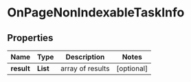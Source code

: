# OnPageNonIndexableTaskInfo


## Properties

| Name | Type | Description | Notes |
|------------ | ------------- | ------------- | -------------|
**result** | **List<OnPageNonIndexableResultInfo>** | array of results |[optional]|